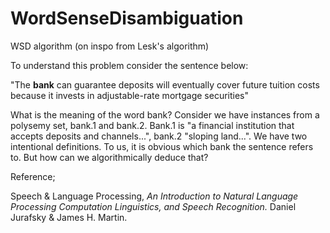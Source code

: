 # WordSenseDisambiguation
WSD algorithm (on inspo from Lesk's algorithm)

To understand this problem consider the sentence below: 

"The **bank** can guarantee deposits will eventually cover future tuition costs because it invests in adjustable-rate
mortgage securities" 

What is the meaning of the word bank? Consider we have instances from a polysemy set, bank.1 and bank.2. Bank.1 is "a financial institution that accepts deposits and channels...", bank.2 "sloping land...". We have two intentional definitions. To us, it is obvious which bank the sentence refers to. But how can we algorithmically deduce that?




Reference; 

Speech & Language Processing, _An Introduction to Natural Language Processing Computation Linguistics, and Speech Recognition._ Daniel Jurafsky & James H. Martin. 
